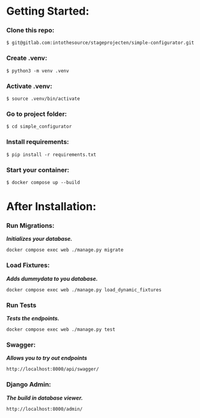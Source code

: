 # Getting Started:

### Clone this repo:

`$ git@gitlab.com:intothesource/stageprojecten/simple-configurator.git`

### Create .venv:

`$ python3 -m venv .venv`

### Activate .venv:

`$ source .venv/bin/activate`

### Go to project folder:

`$ cd simple_configurator`

### Install requirements:

`$ pip install -r requirements.txt`

### Start your container:

`$ docker compose up --build`

# After Installation:

### Run Migrations:
***Initializes your database.***

`docker compose exec web ./manage.py migrate`

### Load Fixtures:
***Adds dummydata to you database.***

`docker compose exec web ./manage.py load_dynamic_fixtures`

### Run Tests
***Tests the endpoints.***

`docker compose exec web ./manage.py test`

### Swagger:
***Allows you to try out endpoints***

`http://localhost:8000/api/swagger/`

### Django Admin:
***The build in database viewer.***

`http://localhost:8000/admin/`
